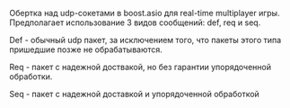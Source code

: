 Обертка над udp-сокетами в boost.asio для real-time multiplayer игры. Предполагает использование 3 видов сообщений: def, req и seq.

Def - обычный udp пакет, за исключением того, что пакеты этого типа пришедшие позже не обрабатываются.

Req - пакет с надежной доствакой, но без гарантии упорядоченной обработки.

Seq - пакет с надежной доставкой и упорядоченной обработкой

